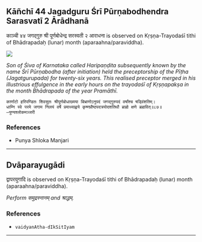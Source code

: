 ## Kāñchī 44 Jagadguru Śrī Pūrṇabodhendra Sarasvatī 2 Ārādhanā
काञ्ची ४४ जगद्गुरु श्री पूर्णबोधेन्द्र सरस्वती २ आराधना is observed on Kṛṣṇa-Trayodaśī tithi of Bhādrapadaḥ (lunar) month (aparaahna/paraviddha).

![](https://github.com/sanskrit-coders/adyatithi/blob/master/images/kanchi-jagadgurus/jagadguru-44.jpg)

_Son of Śiva of Karnataka called Haripaṇḍita subsequently known by the name Śrī Pūrṇabodha (after initiation) held the preceptorship of the Pīṭha (Jagatgurupada) for twenty-six years. This realised preceptor merged in his illustrious effulgence in the early hours on the trayodaśī of Kṛṣṇapakṣa in the month Bhādrapada of the year Pramāthī._

```
कार्णाटो हरिपण्डितः शिवसुतः श्रीपूर्णबोधाख्यया बिभ्राणोऽनुपदं जगद्गुरुपदं वर्षांश्च षड्विंशतिम्।
धाम्नि स्वे परमे जगाम निलयं वर्षे प्रमाथ्याह्वये कृष्णप्रौष्ठपदत्रयोदशतिथौ ब्राह्मे क्षणे ब्रह्मवित्॥८७॥
—पुण्यश्लोकमञ्जरी
```
### References
* Punya Shloka Manjari


---
## Dvāparayugādi
द्वापरयुगादि is observed on Kṛṣṇa-Trayodaśī tithi of Bhādrapadaḥ (lunar) month (aparaahna/paraviddha).

_Perform समुद्रस्नानम् and श्राद्धम्._
### References
* `vaidyanAtha-dIkSitIyam`


---
